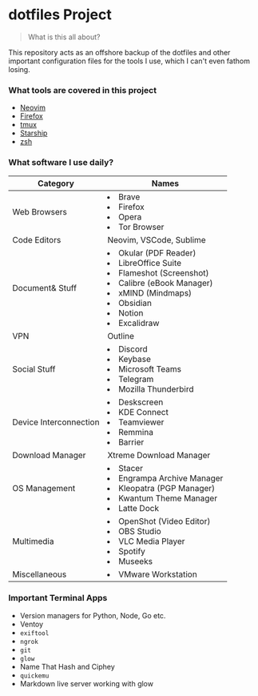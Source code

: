 # dotfiles Project
> What is this all about?

This repository acts as an offshore backup of the dotfiles and other important configuration files for the tools I use, which I can't even fathom losing. 

### What tools are covered in this project
- [Neovim](./nvim/README.md)
- [Firefox](./firefox/README.md)
- [tmux](./tmux/README.md)
- [Starship](./starship/README.md)
- [zsh](./zsh/README.md)

### What software I use daily?

Category | Names
-|-
Web Browsers | <li>Brave <li>Firefox <li>Opera <li>Tor Browser
Code Editors | Neovim, VSCode, Sublime
Document& Stuff | <li> Okular (PDF Reader) <li>LibreOffice Suite <li>Flameshot (Screenshot) <li> Calibre (eBook Manager) <li>xMIND (Mindmaps) <li>Obsidian <li>Notion <li>Excalidraw
VPN | Outline
Social Stuff | <li>Discord <li>Keybase <li>Microsoft Teams <li>Telegram <li>Mozilla Thunderbird
Device Interconnection | <li>Deskscreen <li>KDE Connect <li>Teamviewer <li>Remmina <li>Barrier
Download Manager | Xtreme Download Manager
OS Management | <li>Stacer <li>Engrampa Archive Manager <li>Kleopatra (PGP Manager) <li>Kwantum Theme Manager <li>Latte Dock
Multimedia | <li>OpenShot (Video Editor) <li>OBS Studio <li>VLC Media Player<li>Spotify <li>Museeks
Miscellaneous | <li>VMware Workstation

### Important Terminal Apps

- Version managers for Python, Node, Go etc.
- Ventoy
- `exiftool`
- `ngrok`
- `git`
- `glow`
- Name That Hash and Ciphey
- `quickemu`
- Markdown live server working with glow

